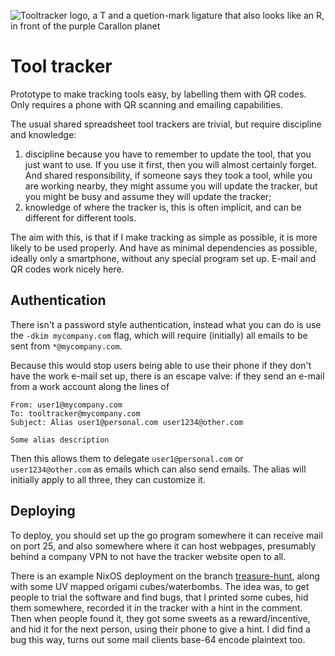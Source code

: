 ![Tooltracker logo, a T and a quetion-mark ligature that also looks like an
R, in front of the purple Carallon planet](web/artwork/logo.svg)

# Tool tracker

Prototype to make tracking tools easy, by labelling them with QR codes. Only
requires a phone with QR scanning and emailing capabilities.

The usual shared spreadsheet tool trackers are trivial, but require discipline and knowledge:

1. discipline because you have to remember to update the tool, that you just
   want to use. If you use it first, then you will almost certainly forget. And
   shared responsibility, if someone says they took a tool, while you are
   working nearby, they might assume you will update the tracker, but you might
   be busy and assume they will update the tracker;
2. knowledge of where the tracker is, this is often implicit, and can be
   different for different tools.

The aim with this, is that if I make tracking as simple as possible, it is more
likely to be used properly. And have as minimal dependencies as possible,
ideally only a smartphone, without any special program set up. E-mail and QR
codes work nicely here.

## Authentication

There isn't a password style authentication, instead what you can do is use the
`-dkim mycompany.com` flag, which will require (initially) all emails to be
sent from `*@mycompany.com`.

Because this would stop users being able to use their phone if they don't have
the work e-mail set up, there is an escape valve: if they send an e-mail from a work account along the lines of

```
From: user1@mycompany.com
To: tooltracker@mycompany.com
Subject: Alias user1@personal.com user1234@other.com

Some alias description
```

Then this allows them to delegate `user1@personal.com` or `user1234@other.com`
as emails which can also send emails. The alias will initially apply to all
three, they can customize it.

## Deploying

To deploy, you should set up the go program somewhere it can receive mail on
port 25, and also somewhere where it can host webpages, presumably behind a
company VPN to not have the tracker website open to all.

There is an example NixOS deployment on the branch
[treasure-hunt](https://github.com/KoviRobi/tooltracker/tree/treasure-hunt/), along
with some UV mapped origami cubes/waterbombs. The idea was, to get people to
trial the software and find bugs, that I printed some cubes, hid them
somewhere, recorded it in the tracker with a hint in the comment. Then when
people found it, they got some sweets as a reward/incentive, and hid it for the
next person, using their phone to give a hint. I did find a bug this way, turns
out some mail clients base-64 encode plaintext too.
